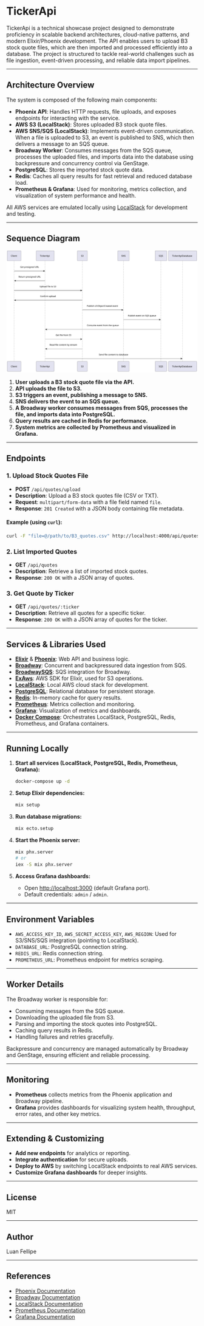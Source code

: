 # TickerApi

TickerApi is a technical showcase project designed to demonstrate proficiency in scalable backend architectures, cloud-native patterns, and modern Elixir/Phoenix development. The API enables users to upload B3 stock quote files, which are then imported and processed efficiently into a database. The project is structured to tackle real-world challenges such as file ingestion, event-driven processing, and reliable data import pipelines.

---

## Architecture Overview

The system is composed of the following main components:

- **Phoenix API**: Handles HTTP requests, file uploads, and exposes endpoints for interacting with the service.
- **AWS S3 (LocalStack)**: Stores uploaded B3 stock quote files.
- **AWS SNS/SQS (LocalStack)**: Implements event-driven communication. When a file is uploaded to S3, an event is published to SNS, which then delivers a message to an SQS queue.
- **Broadway Worker**: Consumes messages from the SQS queue, processes the uploaded files, and imports data into the database using backpressure and concurrency control via GenStage.
- **PostgreSQL**: Stores the imported stock quote data.
- **Redis**: Caches all query results for fast retrieval and reduced database load.
- **Prometheus & Grafana**: Used for monitoring, metrics collection, and visualization of system performance and health.

All AWS services are emulated locally using [LocalStack](https://github.com/localstack/localstack) for development and testing.

---

## Sequence Diagram

![sequence diagram](docs/diagrams/out/sequence/TickerApi.svg)

1. **User uploads a B3 stock quote file via the API.**
2. **API uploads the file to S3.**
3. **S3 triggers an event, publishing a message to SNS.**
4. **SNS delivers the event to an SQS queue.**
5. **A Broadway worker consumes messages from SQS, processes the file, and imports data into PostgreSQL.**
6. **Query results are cached in Redis for performance.**
7. **System metrics are collected by Prometheus and visualized in Grafana.**

---

## Endpoints

### 1. Upload Stock Quotes File

- **POST** `/api/quotes/upload`
- **Description**: Upload a B3 stock quotes file (CSV or TXT).
- **Request**: `multipart/form-data` with a file field named `file`.
- **Response**: `201 Created` with a JSON body containing file metadata.

#### Example (using `curl`):

```bash
curl -F "file=@/path/to/B3_quotes.csv" http://localhost:4000/api/quotes/upload
```

### 2. List Imported Quotes

- **GET** `/api/quotes`
- **Description**: Retrieve a list of imported stock quotes.
- **Response**: `200 OK` with a JSON array of quotes.

### 3. Get Quote by Ticker

- **GET** `/api/quotes/:ticker`
- **Description**: Retrieve all quotes for a specific ticker.
- **Response**: `200 OK` with a JSON array of quotes for the ticker.

---

## Services & Libraries Used

- **[Elixir](https://elixir-lang.org/)** & **[Phoenix](https://www.phoenixframework.org/)**: Web API and business logic.
- **[Broadway](https://hexdocs.pm/broadway/readme.html)**: Concurrent and backpressured data ingestion from SQS.
- **[BroadwaySQS](https://hexdocs.pm/broadway_sqs/BroadwaySQS.html)**: SQS integration for Broadway.
- **[ExAws](https://hexdocs.pm/ex_aws/ExAws.html)**: AWS SDK for Elixir, used for S3 operations.
- **[LocalStack](https://github.com/localstack/localstack)**: Local AWS cloud stack for development.
- **[PostgreSQL](https://www.postgresql.org/)**: Relational database for persistent storage.
- **[Redis](https://redis.io/)**: In-memory cache for query results.
- **[Prometheus](https://prometheus.io/)**: Metrics collection and monitoring.
- **[Grafana](https://grafana.com/)**: Visualization of metrics and dashboards.
- **[Docker Compose](https://docs.docker.com/compose/)**: Orchestrates LocalStack, PostgreSQL, Redis, Prometheus, and Grafana containers.

---

## Running Locally

1. **Start all services (LocalStack, PostgreSQL, Redis, Prometheus, Grafana):**

   ```bash
   docker-compose up -d
   ```

2. **Setup Elixir dependencies:**

   ```bash
   mix setup
   ```

3. **Run database migrations:**

   ```bash
   mix ecto.setup
   ```

4. **Start the Phoenix server:**

   ```bash
   mix phx.server
   # or
   iex -S mix phx.server
   ```

5. **Access Grafana dashboards:**

   - Open [http://localhost:3000](http://localhost:3000) (default Grafana port).
   - Default credentials: `admin` / `admin`.

---

## Environment Variables

- `AWS_ACCESS_KEY_ID`, `AWS_SECRET_ACCESS_KEY`, `AWS_REGION`: Used for S3/SNS/SQS integration (pointing to LocalStack).
- `DATABASE_URL`: PostgreSQL connection string.
- `REDIS_URL`: Redis connection string.
- `PROMETHEUS_URL`: Prometheus endpoint for metrics scraping.

---

## Worker Details

The Broadway worker is responsible for:

- Consuming messages from the SQS queue.
- Downloading the uploaded file from S3.
- Parsing and importing the stock quotes into PostgreSQL.
- Caching query results in Redis.
- Handling failures and retries gracefully.

Backpressure and concurrency are managed automatically by Broadway and GenStage, ensuring efficient and reliable processing.

---

## Monitoring

- **Prometheus** collects metrics from the Phoenix application and Broadway pipeline.
- **Grafana** provides dashboards for visualizing system health, throughput, error rates, and other key metrics.

---

## Extending & Customizing

- **Add new endpoints** for analytics or reporting.
- **Integrate authentication** for secure uploads.
- **Deploy to AWS** by switching LocalStack endpoints to real AWS services.
- **Customize Grafana dashboards** for deeper insights.

---

## License

MIT

---

## Author

Luan Fellipe

---

## References

- [Phoenix Documentation](https://hexdocs.pm/phoenix)
- [Broadway Documentation](https://hexdocs.pm/broadway)
- [LocalStack Documentation](https://docs.localstack.cloud/)
- [Prometheus Documentation](https://prometheus.io/docs/)
- [Grafana Documentation](https://grafana.com/docs/)